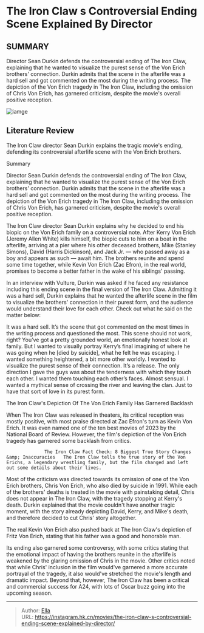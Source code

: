 # The Iron Claw s Controversial Ending Scene Explained By Director


## SUMMARY 



  Director Sean Durkin defends the controversial ending of The Iron Claw, explaining that he wanted to visualize the purest sense of the Von Erich brothers&#39; connection.   Durkin admits that the scene in the afterlife was a hard sell and got commented on the most during the writing process.   The depiction of the Von Erich tragedy in The Iron Claw, including the omission of Chris Von Erich, has garnered criticism, despite the movie&#39;s overall positive reception.  

![iamge](https://static1.srcdn.com/wordpress/wp-content/uploads/2024/01/jeremy-allen-white-and-zac-efron-in-the-iron-claw.jpg)

## Literature Review

The Iron Claw director Sean Durkin explains the tragic movie&#39;s ending, defending its controversial afterlife scene with the Von Erich brothers.





Summary

  Director Sean Durkin defends the controversial ending of The Iron Claw, explaining that he wanted to visualize the purest sense of the Von Erich brothers&#39; connection.   Durkin admits that the scene in the afterlife was a hard sell and got commented on the most during the writing process.   The depiction of the Von Erich tragedy in The Iron Claw, including the omission of Chris Von Erich, has garnered criticism, despite the movie&#39;s overall positive reception.  







The Iron Claw director Sean Durkin explains why he decided to end his biopic on the Von Erich family on a controversial note. After Kerry Von Erich (Jeremy Allen White) kills himself, the biopic cuts to him on a boat in the afterlife, arriving at a pier where his other deceased brothers, Mike (Stanley Simons), David (Harris Dickinson), and Jack Jr. — who passed away as a boy and appears as such — await him. The brothers reunite and spend some time together, while Kevin Von Erich (Zac Efron), in the real world, promises to become a better father in the wake of his siblings&#39; passing.

In an interview with Vulture, Durkin was asked if he faced any resistance including this ending scene in the final version of The Iron Claw. Admitting it was a hard sell, Durkin explains that he wanted the afterlife scene in the film to visualize the brothers&#39; connection in their purest form, and the audience would understand their love for each other. Check out what he said on the matter below:





It was a hard sell. It’s the scene that got commented on the most times in the writing process and questioned the most. This scene should not work, right? You’ve got a pretty grounded world, an emotionally honest look at family. But I wanted to visually portray Kerry’s final imagining of where he was going when he [died by suicide], what he felt he was escaping.
I wanted something heightened, a bit more other worldly. I wanted to visualize the purest sense of their connection. It’s a release. The only direction I gave the guys was about the tenderness with which they touch each other. I wanted them touching each other’s faces. Almost sensual. I wanted a mythical sense of crossing the river and leaving the clan. Just to have that sort of love in its purest form.



 The Iron Claw&#39;s Depiction Of The Von Erich Family Has Garnered Backlash 
          




When The Iron Claw was released in theaters, its critical reception was mostly positive, with most praise directed at Zac Efron&#39;s turn as Kevin Von Erich. It was even named one of the ten best movies of 2023 by the National Board of Review. However, the film&#39;s depiction of the Von Erich tragedy has garnered some backlash from critics.

                  The Iron Claw Fact Check: 8 Biggest True Story Changes &amp; Inaccuracies   The Iron Claw tells the true story of the Von Erichs, a legendary wrestling family, but the film changed and left out some details about their lives.   

Most of the criticism was directed towards its omission of one of the Von Erich brothers, Chris Von Erich, who also died by suicide in 1991. While each of the brothers&#39; deaths is treated in the movie with painstaking detail, Chris does not appear in The Iron Claw, with the tragedy stopping at Kerry&#39;s death. Durkin explained that the movie couldn&#39;t have another tragic moment, with the story already depicting David, Kerry, and Mike&#39;s death, and therefore decided to cut Chris&#39; story altogether.






The real Kevin Von Erich also pushed back at The Iron Claw&#39;s depiction of Fritz Von Erich, stating that his father was a good and honorable man.




Its ending also garnered some controversy, with some critics stating that the emotional impact of having the brothers reunite in the afterlife is weakened by the glaring omission of Chris in the movie. Other critics noted that while Chris&#39; inclusion in the film would&#39;ve garnered a more accurate portrayal of the tragedy, it also would&#39;ve stretched the movie&#39;s length and dramatic impact. Beyond that, however, The Iron Claw has been a critical and commercial success for A24, with lots of Oscar buzz going into the upcoming season. 



---

> Author: [Ella](https://instagram.hk.cn/)  
> URL: https://instagram.hk.cn/movies/the-iron-claw-s-controversial-ending-scene-explained-by-director/  

